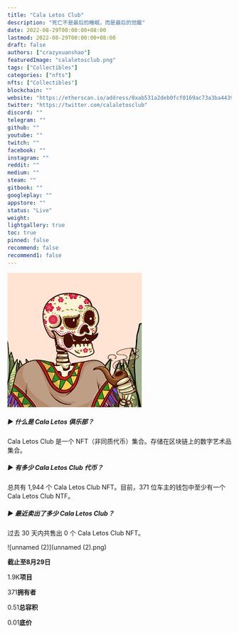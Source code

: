 ```yaml
---
title: "Cala Letos Club"
description: "死亡不是最后的睡眠，而是最后的觉醒"
date: 2022-08-29T00:00:00+08:00
lastmod: 2022-08-29T00:00:00+08:00
draft: false
authors: ["crazyxuanshao"]
featuredImage: "calaletosclub.png"
tags: ["Collectibles"]
categories: ["nfts"]
nfts: ["Collectibles"]
blockchain: ""
website: "https://etherscan.io/address/0xab531a2deb0fcf0169ac73a3ba443925de838976#transactions"
twitter: "https://twitter.com/calaletosclub"
discord: ""
telegram: ""
github: ""
youtube: ""
twitch: ""
facebook: ""
instagram: ""
reddit: ""
medium: ""
steam: ""
gitbook: ""
googleplay: ""
appstore: ""
status: "Live"
weight: 
lightgallery: true
toc: true
pinned: false
recommend: false
recommend1: false
---
```



![unnamed](unnamed.png)

##### ▶ 什么是 Cala Letos 俱乐部？

Cala Letos Club 是一个 NFT（非同质代币）集合。存储在区块链上的数字艺术品集合。

##### ▶ 有多少 Cala Letos Club 代币？

总共有 1,944 个 Cala Letos Club NFT。目前，371 位车主的钱包中至少有一个 Cala Letos Club NTF。

##### ▶ 最近卖出了多少 Cala Letos Club？

过去 30 天内共售出 0 个 Cala Letos Club NFT。

![unnamed (2)](unnamed (2).png)

**截止至8月29日**

1.9K**项目**

371**拥有者**

0.51**总容积**

0.01**底价**